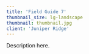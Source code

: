 ```yaml
---
title: 'Field Guide 7'
thumbnail_size: lg-landscape
thumbnail: thumbnail.jpg
client: 'Juniper Ridge'
---
```


Description here.